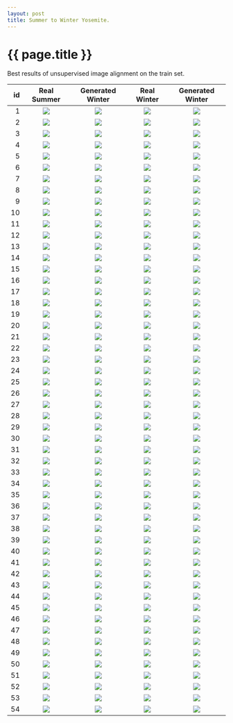 ```yaml
---
layout: post
title: Summer to Winter Yosemite. 
---
```

{{ page.title }}
================

Best results of unsupervised image alignment on the train set. 

| id | Real Summer | Generated Winter | Real Winter | Generated Winter |
|---:|:---------:|:----------:|:----------:|:----------:|
| 1 | ![]({{site.baseurl}}/images/yosemite-supplemental/train_cherrypicked/real_A/2012-07-20-23:06:36.jpg) | ![]({{site.baseurl}}/images/yosemite-supplemental/train_cherrypicked/fake_B/2012-07-20-23:06:36.jpg) |![]({{site.baseurl}}/images/yosemite-supplemental/train_cherrypicked/real_B/2015-08-31-14:57:21.jpg) |![]({{site.baseurl}}/images/yosemite-supplemental/train_cherrypicked/fake_A/2015-08-31-14:57:21.jpg) | 
| 2 | ![]({{site.baseurl}}/images/yosemite-supplemental/train_cherrypicked/real_A/2011-09-03-16:40:04.jpg) | ![]({{site.baseurl}}/images/yosemite-supplemental/train_cherrypicked/fake_B/2011-09-03-16:40:04.jpg) |![]({{site.baseurl}}/images/yosemite-supplemental/train_cherrypicked/real_B/2014-06-07-02:12:44.jpg) |![]({{site.baseurl}}/images/yosemite-supplemental/train_cherrypicked/fake_A/2014-06-07-02:12:44.jpg) | 
| 3 | ![]({{site.baseurl}}/images/yosemite-supplemental/train_cherrypicked/real_A/2013-06-02-14:29:53.jpg) | ![]({{site.baseurl}}/images/yosemite-supplemental/train_cherrypicked/fake_B/2013-06-02-14:29:53.jpg) |![]({{site.baseurl}}/images/yosemite-supplemental/train_cherrypicked/real_B/2013-03-09-11:55:45.jpg) |![]({{site.baseurl}}/images/yosemite-supplemental/train_cherrypicked/fake_A/2013-03-09-11:55:45.jpg) | 
| 4 | ![]({{site.baseurl}}/images/yosemite-supplemental/train_cherrypicked/real_A/2015-09-07-15:49:32.jpg) | ![]({{site.baseurl}}/images/yosemite-supplemental/train_cherrypicked/fake_B/2015-09-07-15:49:32.jpg) |![]({{site.baseurl}}/images/yosemite-supplemental/train_cherrypicked/real_B/2011-06-18-14:29:28.jpg) |![]({{site.baseurl}}/images/yosemite-supplemental/train_cherrypicked/fake_A/2011-06-18-14:29:28.jpg) | 
| 5 | ![]({{site.baseurl}}/images/yosemite-supplemental/train_cherrypicked/real_A/2015-08-17-06:31:45.jpg) | ![]({{site.baseurl}}/images/yosemite-supplemental/train_cherrypicked/fake_B/2015-08-17-06:31:45.jpg) |![]({{site.baseurl}}/images/yosemite-supplemental/train_cherrypicked/real_B/2011-08-12-15:25:57.jpg) |![]({{site.baseurl}}/images/yosemite-supplemental/train_cherrypicked/fake_A/2011-08-12-15:25:57.jpg) | 
| 6 | ![]({{site.baseurl}}/images/yosemite-supplemental/train_cherrypicked/real_A/2011-06-27-10:49:57.jpg) | ![]({{site.baseurl}}/images/yosemite-supplemental/train_cherrypicked/fake_B/2011-06-27-10:49:57.jpg) |![]({{site.baseurl}}/images/yosemite-supplemental/train_cherrypicked/real_B/2012-06-01-16:14:33.jpg) |![]({{site.baseurl}}/images/yosemite-supplemental/train_cherrypicked/fake_A/2012-06-01-16:14:33.jpg) | 
| 7 | ![]({{site.baseurl}}/images/yosemite-supplemental/train_cherrypicked/real_A/2013-08-21-18:38:46.jpg) | ![]({{site.baseurl}}/images/yosemite-supplemental/train_cherrypicked/fake_B/2013-08-21-18:38:46.jpg) |![]({{site.baseurl}}/images/yosemite-supplemental/train_cherrypicked/real_B/2011-07-25-14:43:07.jpg) |![]({{site.baseurl}}/images/yosemite-supplemental/train_cherrypicked/fake_A/2011-07-25-14:43:07.jpg) | 
| 8 | ![]({{site.baseurl}}/images/yosemite-supplemental/train_cherrypicked/real_A/2014-07-26-19:45:59.jpg) | ![]({{site.baseurl}}/images/yosemite-supplemental/train_cherrypicked/fake_B/2014-07-26-19:45:59.jpg) |![]({{site.baseurl}}/images/yosemite-supplemental/train_cherrypicked/real_B/2016-09-14-03:30:15.jpg) |![]({{site.baseurl}}/images/yosemite-supplemental/train_cherrypicked/fake_A/2016-09-14-03:30:15.jpg) | 
| 9 | ![]({{site.baseurl}}/images/yosemite-supplemental/train_cherrypicked/real_A/2015-05-30-13:31:57.jpg) | ![]({{site.baseurl}}/images/yosemite-supplemental/train_cherrypicked/fake_B/2015-05-30-13:31:57.jpg) |![]({{site.baseurl}}/images/yosemite-supplemental/train_cherrypicked/real_B/2015-07-02-14:36:54.jpg) |![]({{site.baseurl}}/images/yosemite-supplemental/train_cherrypicked/fake_A/2015-07-02-14:36:54.jpg) | 
| 10 | ![]({{site.baseurl}}/images/yosemite-supplemental/train_cherrypicked/real_A/2015-11-18-02:37:24.jpg) | ![]({{site.baseurl}}/images/yosemite-supplemental/train_cherrypicked/fake_B/2015-11-18-02:37:24.jpg) |![]({{site.baseurl}}/images/yosemite-supplemental/train_cherrypicked/real_B/2014-08-10-15:06:55.jpg) |![]({{site.baseurl}}/images/yosemite-supplemental/train_cherrypicked/fake_A/2014-08-10-15:06:55.jpg) | 
| 11 | ![]({{site.baseurl}}/images/yosemite-supplemental/train_cherrypicked/real_A/2016-05-16-22:12:32.jpg) | ![]({{site.baseurl}}/images/yosemite-supplemental/train_cherrypicked/fake_B/2016-05-16-22:12:32.jpg) |![]({{site.baseurl}}/images/yosemite-supplemental/train_cherrypicked/real_B/2015-07-10-13:15:18.jpg) |![]({{site.baseurl}}/images/yosemite-supplemental/train_cherrypicked/fake_A/2015-07-10-13:15:18.jpg) | 
| 12 | ![]({{site.baseurl}}/images/yosemite-supplemental/train_cherrypicked/real_A/2016-07-27-16:46:28.jpg) | ![]({{site.baseurl}}/images/yosemite-supplemental/train_cherrypicked/fake_B/2016-07-27-16:46:28.jpg) |![]({{site.baseurl}}/images/yosemite-supplemental/train_cherrypicked/real_B/2013-07-06-17:30:17.jpg) |![]({{site.baseurl}}/images/yosemite-supplemental/train_cherrypicked/fake_A/2013-07-06-17:30:17.jpg) | 
| 13 | ![]({{site.baseurl}}/images/yosemite-supplemental/train_cherrypicked/real_A/2014-11-30-13:40:15.jpg) | ![]({{site.baseurl}}/images/yosemite-supplemental/train_cherrypicked/fake_B/2014-11-30-13:40:15.jpg) |![]({{site.baseurl}}/images/yosemite-supplemental/train_cherrypicked/real_B/2013-06-17-19:19:48.jpg) |![]({{site.baseurl}}/images/yosemite-supplemental/train_cherrypicked/fake_A/2013-06-17-19:19:48.jpg) | 
| 14 | ![]({{site.baseurl}}/images/yosemite-supplemental/train_cherrypicked/real_A/2013-07-31-18:38:06.jpg) | ![]({{site.baseurl}}/images/yosemite-supplemental/train_cherrypicked/fake_B/2013-07-31-18:38:06.jpg) |![]({{site.baseurl}}/images/yosemite-supplemental/train_cherrypicked/real_B/2011-09-01-13:44:45.jpg) |![]({{site.baseurl}}/images/yosemite-supplemental/train_cherrypicked/fake_A/2011-09-01-13:44:45.jpg) | 
| 15 | ![]({{site.baseurl}}/images/yosemite-supplemental/train_cherrypicked/real_A/2013-05-22-13:51:52.jpg) | ![]({{site.baseurl}}/images/yosemite-supplemental/train_cherrypicked/fake_B/2013-05-22-13:51:52.jpg) |![]({{site.baseurl}}/images/yosemite-supplemental/train_cherrypicked/real_B/2011-09-06-00:44:43.jpg) |![]({{site.baseurl}}/images/yosemite-supplemental/train_cherrypicked/fake_A/2011-09-06-00:44:43.jpg) | 
| 16 | ![]({{site.baseurl}}/images/yosemite-supplemental/train_cherrypicked/real_A/2011-06-28-14:13:16.jpg) | ![]({{site.baseurl}}/images/yosemite-supplemental/train_cherrypicked/fake_B/2011-06-28-14:13:16.jpg) |![]({{site.baseurl}}/images/yosemite-supplemental/train_cherrypicked/real_B/2015-06-27-04:59:47.jpg) |![]({{site.baseurl}}/images/yosemite-supplemental/train_cherrypicked/fake_A/2015-06-27-04:59:47.jpg) | 
| 17 | ![]({{site.baseurl}}/images/yosemite-supplemental/train_cherrypicked/real_A/2014-09-04-07:32:17.jpg) | ![]({{site.baseurl}}/images/yosemite-supplemental/train_cherrypicked/fake_B/2014-09-04-07:32:17.jpg) |![]({{site.baseurl}}/images/yosemite-supplemental/train_cherrypicked/real_B/2012-08-25-13:19:04.jpg) |![]({{site.baseurl}}/images/yosemite-supplemental/train_cherrypicked/fake_A/2012-08-25-13:19:04.jpg) | 
| 18 | ![]({{site.baseurl}}/images/yosemite-supplemental/train_cherrypicked/real_A/2015-07-05-17:31:57.jpg) | ![]({{site.baseurl}}/images/yosemite-supplemental/train_cherrypicked/fake_B/2015-07-05-17:31:57.jpg) |![]({{site.baseurl}}/images/yosemite-supplemental/train_cherrypicked/real_B/2014-09-14-09:55:57.jpg) |![]({{site.baseurl}}/images/yosemite-supplemental/train_cherrypicked/fake_A/2014-09-14-09:55:57.jpg) | 
| 19 | ![]({{site.baseurl}}/images/yosemite-supplemental/train_cherrypicked/real_A/2013-07-11-11:43:11.jpg) | ![]({{site.baseurl}}/images/yosemite-supplemental/train_cherrypicked/fake_B/2013-07-11-11:43:11.jpg) |![]({{site.baseurl}}/images/yosemite-supplemental/train_cherrypicked/real_B/2015-07-04-20:55:17.jpg) |![]({{site.baseurl}}/images/yosemite-supplemental/train_cherrypicked/fake_A/2015-07-04-20:55:17.jpg) | 
| 20 | ![]({{site.baseurl}}/images/yosemite-supplemental/train_cherrypicked/real_A/2013-09-08-19:48:29.jpg) | ![]({{site.baseurl}}/images/yosemite-supplemental/train_cherrypicked/fake_B/2013-09-08-19:48:29.jpg) |![]({{site.baseurl}}/images/yosemite-supplemental/train_cherrypicked/real_B/2014-11-17-06:49:53.jpg) |![]({{site.baseurl}}/images/yosemite-supplemental/train_cherrypicked/fake_A/2014-11-17-06:49:53.jpg) | 
| 21 | ![]({{site.baseurl}}/images/yosemite-supplemental/train_cherrypicked/real_A/2015-09-01-15:36:56.jpg) | ![]({{site.baseurl}}/images/yosemite-supplemental/train_cherrypicked/fake_B/2015-09-01-15:36:56.jpg) |![]({{site.baseurl}}/images/yosemite-supplemental/train_cherrypicked/real_B/2015-06-06-12:58:59.jpg) |![]({{site.baseurl}}/images/yosemite-supplemental/train_cherrypicked/fake_A/2015-06-06-12:58:59.jpg) | 
| 22 | ![]({{site.baseurl}}/images/yosemite-supplemental/train_cherrypicked/real_A/2011-06-18-14:29:28.jpg) | ![]({{site.baseurl}}/images/yosemite-supplemental/train_cherrypicked/fake_B/2011-06-18-14:29:28.jpg) |![]({{site.baseurl}}/images/yosemite-supplemental/train_cherrypicked/real_B/2015-06-27-23:02:09.jpg) |![]({{site.baseurl}}/images/yosemite-supplemental/train_cherrypicked/fake_A/2015-06-27-23:02:09.jpg) | 
| 23 | ![]({{site.baseurl}}/images/yosemite-supplemental/train_cherrypicked/real_A/2013-09-22-12:29:32.jpg) | ![]({{site.baseurl}}/images/yosemite-supplemental/train_cherrypicked/fake_B/2013-09-22-12:29:32.jpg) |![]({{site.baseurl}}/images/yosemite-supplemental/train_cherrypicked/real_B/2013-07-22-23:21:24.jpg) |![]({{site.baseurl}}/images/yosemite-supplemental/train_cherrypicked/fake_A/2013-07-22-23:21:24.jpg) | 
| 24 | ![]({{site.baseurl}}/images/yosemite-supplemental/train_cherrypicked/real_A/2016-06-07-22:56:48.jpg) | ![]({{site.baseurl}}/images/yosemite-supplemental/train_cherrypicked/fake_B/2016-06-07-22:56:48.jpg) |![]({{site.baseurl}}/images/yosemite-supplemental/train_cherrypicked/real_B/2013-07-16-00:17:37.jpg) |![]({{site.baseurl}}/images/yosemite-supplemental/train_cherrypicked/fake_A/2013-07-16-00:17:37.jpg) | 
| 25 | ![]({{site.baseurl}}/images/yosemite-supplemental/train_cherrypicked/real_A/2015-06-11-06:24:54.jpg) | ![]({{site.baseurl}}/images/yosemite-supplemental/train_cherrypicked/fake_B/2015-06-11-06:24:54.jpg) |![]({{site.baseurl}}/images/yosemite-supplemental/train_cherrypicked/real_B/2016-06-02-11:08:27.jpg) |![]({{site.baseurl}}/images/yosemite-supplemental/train_cherrypicked/fake_A/2016-06-02-11:08:27.jpg) | 
| 26 | ![]({{site.baseurl}}/images/yosemite-supplemental/train_cherrypicked/real_A/2016-05-17-01:00:57.jpg) | ![]({{site.baseurl}}/images/yosemite-supplemental/train_cherrypicked/fake_B/2016-05-17-01:00:57.jpg) |![]({{site.baseurl}}/images/yosemite-supplemental/train_cherrypicked/real_B/2016-07-07-03:49:26.jpg) |![]({{site.baseurl}}/images/yosemite-supplemental/train_cherrypicked/fake_A/2016-07-07-03:49:26.jpg) | 
| 27 | ![]({{site.baseurl}}/images/yosemite-supplemental/train_cherrypicked/real_A/2011-09-10-08:31:54.jpg) | ![]({{site.baseurl}}/images/yosemite-supplemental/train_cherrypicked/fake_B/2011-09-10-08:31:54.jpg) |![]({{site.baseurl}}/images/yosemite-supplemental/train_cherrypicked/real_B/2011-06-14-14:27:43.jpg) |![]({{site.baseurl}}/images/yosemite-supplemental/train_cherrypicked/fake_A/2011-06-14-14:27:43.jpg) | 
| 28 | ![]({{site.baseurl}}/images/yosemite-supplemental/train_cherrypicked/real_A/2013-06-15-16:32:24.jpg) | ![]({{site.baseurl}}/images/yosemite-supplemental/train_cherrypicked/fake_B/2013-06-15-16:32:24.jpg) |![]({{site.baseurl}}/images/yosemite-supplemental/train_cherrypicked/real_B/2015-07-10-08:24:46.jpg) |![]({{site.baseurl}}/images/yosemite-supplemental/train_cherrypicked/fake_A/2015-07-10-08:24:46.jpg) | 
| 29 | ![]({{site.baseurl}}/images/yosemite-supplemental/train_cherrypicked/real_A/2011-08-19-10:33:38.jpg) | ![]({{site.baseurl}}/images/yosemite-supplemental/train_cherrypicked/fake_B/2011-08-19-10:33:38.jpg) |![]({{site.baseurl}}/images/yosemite-supplemental/train_cherrypicked/real_B/2013-06-25-04:45:48.jpg) |![]({{site.baseurl}}/images/yosemite-supplemental/train_cherrypicked/fake_A/2013-06-25-04:45:48.jpg) | 
| 30 | ![]({{site.baseurl}}/images/yosemite-supplemental/train_cherrypicked/real_A/2016-07-15-10:41:53.jpg) | ![]({{site.baseurl}}/images/yosemite-supplemental/train_cherrypicked/fake_B/2016-07-15-10:41:53.jpg) |![]({{site.baseurl}}/images/yosemite-supplemental/train_cherrypicked/real_B/2014-08-27-22:33:53.jpg) |![]({{site.baseurl}}/images/yosemite-supplemental/train_cherrypicked/fake_A/2014-08-27-22:33:53.jpg) | 
| 31 | ![]({{site.baseurl}}/images/yosemite-supplemental/train_cherrypicked/real_A/2012-07-17-16:29:35.jpg) | ![]({{site.baseurl}}/images/yosemite-supplemental/train_cherrypicked/fake_B/2012-07-17-16:29:35.jpg) |![]({{site.baseurl}}/images/yosemite-supplemental/train_cherrypicked/real_B/2012-08-11-19:02:13.jpg) |![]({{site.baseurl}}/images/yosemite-supplemental/train_cherrypicked/fake_A/2012-08-11-19:02:13.jpg) | 
| 32 | ![]({{site.baseurl}}/images/yosemite-supplemental/train_cherrypicked/real_A/2015-07-10-14:27:51.jpg) | ![]({{site.baseurl}}/images/yosemite-supplemental/train_cherrypicked/fake_B/2015-07-10-14:27:51.jpg) |![]({{site.baseurl}}/images/yosemite-supplemental/train_cherrypicked/real_B/2012-08-03-13:40:45.jpg) |![]({{site.baseurl}}/images/yosemite-supplemental/train_cherrypicked/fake_A/2012-08-03-13:40:45.jpg) | 
| 33 | ![]({{site.baseurl}}/images/yosemite-supplemental/train_cherrypicked/real_A/2012-08-03-13:40:45.jpg) | ![]({{site.baseurl}}/images/yosemite-supplemental/train_cherrypicked/fake_B/2012-08-03-13:40:45.jpg) |![]({{site.baseurl}}/images/yosemite-supplemental/train_cherrypicked/real_B/2015-06-20-20:24:39.jpg) |![]({{site.baseurl}}/images/yosemite-supplemental/train_cherrypicked/fake_A/2015-06-20-20:24:39.jpg) | 
| 34 | ![]({{site.baseurl}}/images/yosemite-supplemental/train_cherrypicked/real_A/2015-06-29-10:47:05.jpg) | ![]({{site.baseurl}}/images/yosemite-supplemental/train_cherrypicked/fake_B/2015-06-29-10:47:05.jpg) |![]({{site.baseurl}}/images/yosemite-supplemental/train_cherrypicked/real_B/2010-08-24-17:43:18.jpg) |![]({{site.baseurl}}/images/yosemite-supplemental/train_cherrypicked/fake_A/2010-08-24-17:43:18.jpg) | 
| 35 | ![]({{site.baseurl}}/images/yosemite-supplemental/train_cherrypicked/real_A/2009-12-06-06:58:39.jpg) | ![]({{site.baseurl}}/images/yosemite-supplemental/train_cherrypicked/fake_B/2009-12-06-06:58:39.jpg) |![]({{site.baseurl}}/images/yosemite-supplemental/train_cherrypicked/real_B/2011-05-30-16:53:54.jpg) |![]({{site.baseurl}}/images/yosemite-supplemental/train_cherrypicked/fake_A/2011-05-30-16:53:54.jpg) | 
| 36 | ![]({{site.baseurl}}/images/yosemite-supplemental/train_cherrypicked/real_A/2015-08-31-09:41:48.jpg) | ![]({{site.baseurl}}/images/yosemite-supplemental/train_cherrypicked/fake_B/2015-08-31-09:41:48.jpg) |![]({{site.baseurl}}/images/yosemite-supplemental/train_cherrypicked/real_B/2011-05-19-11:26:37.jpg) |![]({{site.baseurl}}/images/yosemite-supplemental/train_cherrypicked/fake_A/2011-05-19-11:26:37.jpg) | 
| 37 | ![]({{site.baseurl}}/images/yosemite-supplemental/train_cherrypicked/real_A/2015-07-03-09:39:09.jpg) | ![]({{site.baseurl}}/images/yosemite-supplemental/train_cherrypicked/fake_B/2015-07-03-09:39:09.jpg) |![]({{site.baseurl}}/images/yosemite-supplemental/train_cherrypicked/real_B/2013-09-10-18:51:45.jpg) |![]({{site.baseurl}}/images/yosemite-supplemental/train_cherrypicked/fake_A/2013-09-10-18:51:45.jpg) | 
| 38 | ![]({{site.baseurl}}/images/yosemite-supplemental/train_cherrypicked/real_A/2015-06-20-10:48:25.jpg) | ![]({{site.baseurl}}/images/yosemite-supplemental/train_cherrypicked/fake_B/2015-06-20-10:48:25.jpg) |![]({{site.baseurl}}/images/yosemite-supplemental/train_cherrypicked/real_B/2016-05-17-14:48:51.jpg) |![]({{site.baseurl}}/images/yosemite-supplemental/train_cherrypicked/fake_A/2016-05-17-14:48:51.jpg) | 
| 39 | ![]({{site.baseurl}}/images/yosemite-supplemental/train_cherrypicked/real_A/2013-06-28-20:38:52.jpg) | ![]({{site.baseurl}}/images/yosemite-supplemental/train_cherrypicked/fake_B/2013-06-28-20:38:52.jpg) |![]({{site.baseurl}}/images/yosemite-supplemental/train_cherrypicked/real_B/2014-07-15-18:31:18.jpg) |![]({{site.baseurl}}/images/yosemite-supplemental/train_cherrypicked/fake_A/2014-07-15-18:31:18.jpg) | 
| 40 | ![]({{site.baseurl}}/images/yosemite-supplemental/train_cherrypicked/real_A/2016-05-24-20:53:06.jpg) | ![]({{site.baseurl}}/images/yosemite-supplemental/train_cherrypicked/fake_B/2016-05-24-20:53:06.jpg) |![]({{site.baseurl}}/images/yosemite-supplemental/train_cherrypicked/real_B/2015-07-06-20:03:53.jpg) |![]({{site.baseurl}}/images/yosemite-supplemental/train_cherrypicked/fake_A/2015-07-06-20:03:53.jpg) | 
| 41 | ![]({{site.baseurl}}/images/yosemite-supplemental/train_cherrypicked/real_A/2014-08-01-18:31:55.jpg) | ![]({{site.baseurl}}/images/yosemite-supplemental/train_cherrypicked/fake_B/2014-08-01-18:31:55.jpg) |![]({{site.baseurl}}/images/yosemite-supplemental/train_cherrypicked/real_B/2016-09-06-18:32:34.jpg) |![]({{site.baseurl}}/images/yosemite-supplemental/train_cherrypicked/fake_A/2016-09-06-18:32:34.jpg) | 
| 42 | ![]({{site.baseurl}}/images/yosemite-supplemental/train_cherrypicked/real_A/2016-07-31-17:04:34.jpg) | ![]({{site.baseurl}}/images/yosemite-supplemental/train_cherrypicked/fake_B/2016-07-31-17:04:34.jpg) |![]({{site.baseurl}}/images/yosemite-supplemental/train_cherrypicked/real_B/2016-05-28-08:19:11.jpg) |![]({{site.baseurl}}/images/yosemite-supplemental/train_cherrypicked/fake_A/2016-05-28-08:19:11.jpg) | 
| 43 | ![]({{site.baseurl}}/images/yosemite-supplemental/train_cherrypicked/real_A/2014-05-26-00:07:22.jpg) | ![]({{site.baseurl}}/images/yosemite-supplemental/train_cherrypicked/fake_B/2014-05-26-00:07:22.jpg) |![]({{site.baseurl}}/images/yosemite-supplemental/train_cherrypicked/real_B/2012-08-15-16:27:18.jpg) |![]({{site.baseurl}}/images/yosemite-supplemental/train_cherrypicked/fake_A/2012-08-15-16:27:18.jpg) | 
| 44 | ![]({{site.baseurl}}/images/yosemite-supplemental/train_cherrypicked/real_A/2016-08-01-05:15:03.jpg) | ![]({{site.baseurl}}/images/yosemite-supplemental/train_cherrypicked/fake_B/2016-08-01-05:15:03.jpg) |![]({{site.baseurl}}/images/yosemite-supplemental/train_cherrypicked/real_B/2012-06-18-18:15:08.jpg) |![]({{site.baseurl}}/images/yosemite-supplemental/train_cherrypicked/fake_A/2012-06-18-18:15:08.jpg) | 
| 45 | ![]({{site.baseurl}}/images/yosemite-supplemental/train_cherrypicked/real_A/2013-08-21-08:03:04.jpg) | ![]({{site.baseurl}}/images/yosemite-supplemental/train_cherrypicked/fake_B/2013-08-21-08:03:04.jpg) |![]({{site.baseurl}}/images/yosemite-supplemental/train_cherrypicked/real_B/2015-08-07-17:10:41.jpg) |![]({{site.baseurl}}/images/yosemite-supplemental/train_cherrypicked/fake_A/2015-08-07-17:10:41.jpg) | 
| 46 | ![]({{site.baseurl}}/images/yosemite-supplemental/train_cherrypicked/real_A/2014-09-11-13:48:29.jpg) | ![]({{site.baseurl}}/images/yosemite-supplemental/train_cherrypicked/fake_B/2014-09-11-13:48:29.jpg) |![]({{site.baseurl}}/images/yosemite-supplemental/train_cherrypicked/real_B/2016-08-19-08:31:05.jpg) |![]({{site.baseurl}}/images/yosemite-supplemental/train_cherrypicked/fake_A/2016-08-19-08:31:05.jpg) | 
| 47 | ![]({{site.baseurl}}/images/yosemite-supplemental/train_cherrypicked/real_A/2013-06-24-15:26:24.jpg) | ![]({{site.baseurl}}/images/yosemite-supplemental/train_cherrypicked/fake_B/2013-06-24-15:26:24.jpg) |![]({{site.baseurl}}/images/yosemite-supplemental/train_cherrypicked/real_B/2013-08-05-18:28:34.jpg) |![]({{site.baseurl}}/images/yosemite-supplemental/train_cherrypicked/fake_A/2013-08-05-18:28:34.jpg) | 
| 48 | ![]({{site.baseurl}}/images/yosemite-supplemental/train_cherrypicked/real_A/2014-06-05-13:29:38.jpg) | ![]({{site.baseurl}}/images/yosemite-supplemental/train_cherrypicked/fake_B/2014-06-05-13:29:38.jpg) |![]({{site.baseurl}}/images/yosemite-supplemental/train_cherrypicked/real_B/2016-08-24-22:48:35.jpg) |![]({{site.baseurl}}/images/yosemite-supplemental/train_cherrypicked/fake_A/2016-08-24-22:48:35.jpg) | 
| 49 | ![]({{site.baseurl}}/images/yosemite-supplemental/train_cherrypicked/real_A/2016-09-06-18:32:34.jpg) | ![]({{site.baseurl}}/images/yosemite-supplemental/train_cherrypicked/fake_B/2016-09-06-18:32:34.jpg) |![]({{site.baseurl}}/images/yosemite-supplemental/train_cherrypicked/real_B/2010-10-05-19:08:31.jpg) |![]({{site.baseurl}}/images/yosemite-supplemental/train_cherrypicked/fake_A/2010-10-05-19:08:31.jpg) | 
| 50 | ![]({{site.baseurl}}/images/yosemite-supplemental/train_cherrypicked/real_A/2011-08-06-22:38:35.jpg) | ![]({{site.baseurl}}/images/yosemite-supplemental/train_cherrypicked/fake_B/2011-08-06-22:38:35.jpg) |![]({{site.baseurl}}/images/yosemite-supplemental/train_cherrypicked/real_B/2016-06-13-13:57:54.jpg) |![]({{site.baseurl}}/images/yosemite-supplemental/train_cherrypicked/fake_A/2016-06-13-13:57:54.jpg) | 
| 51 | ![]({{site.baseurl}}/images/yosemite-supplemental/train_cherrypicked/real_A/2015-05-15-18:26:45.jpg) | ![]({{site.baseurl}}/images/yosemite-supplemental/train_cherrypicked/fake_B/2015-05-15-18:26:45.jpg) |![]({{site.baseurl}}/images/yosemite-supplemental/train_cherrypicked/real_B/2011-07-03-07:34:06.jpg) |![]({{site.baseurl}}/images/yosemite-supplemental/train_cherrypicked/fake_A/2011-07-03-07:34:06.jpg) | 
| 52 | ![]({{site.baseurl}}/images/yosemite-supplemental/train_cherrypicked/real_A/2016-08-15-09:41:23.jpg) | ![]({{site.baseurl}}/images/yosemite-supplemental/train_cherrypicked/fake_B/2016-08-15-09:41:23.jpg) |![]({{site.baseurl}}/images/yosemite-supplemental/train_cherrypicked/real_B/2011-09-03-16:40:04.jpg) |![]({{site.baseurl}}/images/yosemite-supplemental/train_cherrypicked/fake_A/2011-09-03-16:40:04.jpg) | 
| 53 | ![]({{site.baseurl}}/images/yosemite-supplemental/train_cherrypicked/real_A/2012-08-17-18:26:47.jpg) | ![]({{site.baseurl}}/images/yosemite-supplemental/train_cherrypicked/fake_B/2012-08-17-18:26:47.jpg) |![]({{site.baseurl}}/images/yosemite-supplemental/train_cherrypicked/real_B/2013-08-15-08:58:14.jpg) |![]({{site.baseurl}}/images/yosemite-supplemental/train_cherrypicked/fake_A/2013-08-15-08:58:14.jpg) | 
| 54 | ![]({{site.baseurl}}/images/yosemite-supplemental/train_cherrypicked/real_A/2015-07-29-20:31:04.jpg) | ![]({{site.baseurl}}/images/yosemite-supplemental/train_cherrypicked/fake_B/2015-07-29-20:31:04.jpg) |![]({{site.baseurl}}/images/yosemite-supplemental/train_cherrypicked/real_B/2016-09-05-10:43:55.jpg) |![]({{site.baseurl}}/images/yosemite-supplemental/train_cherrypicked/fake_A/2016-09-05-10:43:55.jpg) | 
